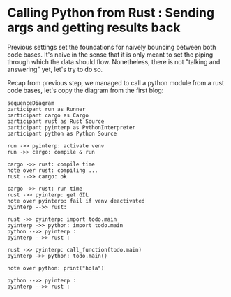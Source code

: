 # Calling Python from Rust : Sending args and getting results back

Previous settings set the foundations for naively bouncing between both code bases. It's naive in the sense that it is only meant to set the piping through which the data should flow. Nonetheless, there is not "talking and answering" yet, let's try to do so.

Recap from previous step, we managed to call a python module from a rust code bases, let's copy the diagram from the first blog:

```mermaid
sequenceDiagram
participant run as Runner
participant cargo as Cargo
participant rust as Rust Source
participant pyinterp as PythonInterpreter
participant python as Python Source

run ->> pyinterp: activate venv
run ->> cargo: compile & run

cargo ->> rust: compile time
note over rust: compiling ...
rust -->> cargo: ok

cargo ->> rust: run time
rust ->> pyinterp: get GIL
note over pyinterp: fail if venv deactivated
pyinterp -->> rust:

rust ->> pyinterp: import todo.main
pyinterp ->> python: import todo.main
python -->> pyinterp :
pyinterp -->> rust :

rust ->> pyinterp: call_function(todo.main)
pyinterp ->> python: todo.main()

note over python: print("hola")

python -->> pyinterp :
pyinterp -->> rust :
```
